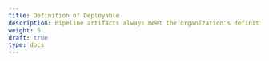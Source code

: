 ```yaml
---
title: Definition of Deployable
description: Pipeline artifacts always meet the organization's definition of deployable
weight: 5
draft: true
type: docs
---
```


